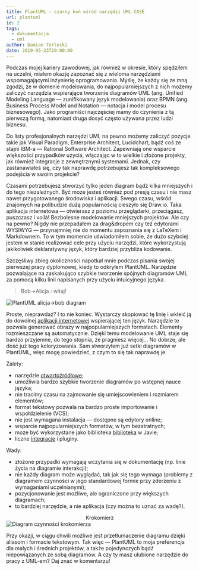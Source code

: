 ```yaml
---
title: PlantUML - czarny koń wśród narzędzi UML CASE
url: plantuml
id: 2
tags:
  - dokumentacja
  - uml
author: Damian Terlecki
date: 2019-05-23T20:00:00
---
```


Podczas mojej kariery zawodowej, jak również w okresie, który spędziłem na uczelni, miałem okazję zapoznać się z wieloma narzędziami wspomagającymi inżynierię oprogramowania. Myślę, że każdy się ze mną zgodzi, że w domenie modelowania, do najpopularniejszych z nich możemy zaliczyć narzędzia wspierające tworzenie diagramów UML (ang. Unified Modeling Language — zunifikowany język modelowania) oraz BPMN (ang. Business Process Model and Notation — notacja i model procesu biznesowego). Jako programiści najczęściej mamy do czynienia z tą pierwszą formą, natomiast druga dosyć często używana przez ludzi biznesu.

Do listy profesjonalnych narzędzi UML na pewno możemy zaliczyć pozycje takie jak Visual Paradigm, Enterprise Architect, Lucidchart, bądź coś ze stajni IBM-a — Rational Software Architect. Zapewniają one wsparcie większości przypadków użycia, włączając w to wielkie i złożone projekty, jak również integracje z zewnętrznymi systemami. Jednak, czy zastanawiałeś się, czy tak naprawdę potrzebujesz tak kompleksowego podejścia w swoim projekcie?

Czasami potrzebujesz stworzyć tylko jeden diagram bądź kilka mniejszych i do tego niezależnych. Być może jesteś również pod presją czasu i nie masz nawet przygotowanego środowiska i aplikacji. Swego czasu, wśród znajomych na polibudzie dużą popularnością cieszyło się Draw.io. Taka aplikacja internetowa — otwierasz z poziomu przeglądarki, przeciągasz, puszczasz i voilà! Bezbolesne modelowanie mniejszych projektów. Ale czy na pewno? Nigdy nie przepadałem za drag&dropem czy też edytorami WYSIWYG — przynajmniej nie do momentu zapoznania się z LaTeXem i Markdownem. To w tym momencie uświadomiłem sobie, że dużo szybciej jestem w stanie realizować cele przy użyciu narzędzi, które wykorzystują jakikolwiek deklaratywny język, który bardziej przybliża kodowanie.

Szczęśliwy zbieg okoliczności napotkał mnie podczas pisania swojej pierwszej pracy dyplomowej, kiedy to odkryłem PlantUML. Narzędzie pozwalające na zaskakująco szybkie tworzenie spójnych diagramów UML za pomocą kilku linii napisanych przy użyciu intuicyjnego języka.

> Bob->Alicja : witaj!

<img style="background: white" src="/img/hq/plantuml-alicja-bob.svg" alt="PlantUML alicja->bob diagram" title="PlantUML przykładowy diagram interakcji">
<br/>
  
Proste, nieprawdaż? I to nie koniec. Wystarczy skopiować tę linię i wkleić ją do dowolnej [aplikacji internetowej](http://www.plantuml.com/plantuml/uml/SyfFKj2rKt3CoKnELR1Io4ZDoSa70000) wspierającej ten język. Narzędzie te pozwala generować obrazy w najpopularniejszych formatach. Elementy rozmieszczane są automatycznie. Dzięki temu modelowanie UML staje się bardzo przyjemne, do tego stopnia, że pragniesz więcej... No dobrze, ale dość już tego koloryzowania. Sam stworzyłem już setki diagramów w PlantUML, więc mogę powiedzieć, z czym to się tak naprawdę je.

Zalety:
- narzędzie [otwartoźródłowe](https://github.com/plantuml);
- umożliwia bardzo szybkie tworzenie diagramów po wstępnej nauce języka;
- nie tracimy czasu na zajmowanie się umiejscowieniem i rozmiarem elementów;
- format tekstowy pozwala na bardzo proste importowanie i współdzielenie (VCS);
- nie jest wymagana instalacja — dostępne są edytory online;
- wsparcie najpopularniejszych formatów, w tym bezstratnych;
- może być wykorzystane jako biblioteka [biblioteka](https://mvnrepository.com/artifact/net.sourceforge.plantuml/plantuml) w Javie;
- liczne [integracje](http://plantuml.com/sources) i pluginy.

Wady:
- złożone przypadki wymagają wczytania się w dokumentację (np. linie życia na diagramie interakcji);
- nie każdy diagram może wyglądać, tak jak się tego wymaga (problemy z diagramem czynności w jego standardowej formie przy zderzeniu z wymaganiami uczelnianymi);
- pozycjonowanie jest możliwe, ale ograniczone przy większych diagramach;
- to bardziej narzędzie, a nie aplikacja (czy można to uznać za wadę?).

<center>Krokomierz</center>
<img style="background: white" src="/img/hq/krokomierz.svg" alt="Diagram czynności krokomierza" title="PlantUML diagram czynności krokomierza">
<br/>

Przy okazji, w ciągu chwili możliwe jest przetłumaczenie diagramu dzięki aliasom i formacie tekstowym. Tak więc — PlantUML to moja preferencja dla małych i średnich projektów, a także pojedynczych bądź niepowiązanych ze sobą diagramów. A czy ty masz ulubione narzędzie do pracy z UML-em? Daj znać w komentarzu!

